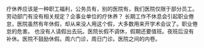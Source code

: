 疗休养应该是一种职工福利，公务员有，别的医院有，我们医院仅限于部分员工。
劳动部门有没有相关规定？企事业单位的疗休养？
长期工作不休息会引起职业倦怠，医院虽然有年休假，却从来没人用这个假，大多数用来开学术会议了。职业倦怠的危害。
也没有人请假出去玩。医院长假不调休，假期还要值班。夜班后没有补休。医院不鼓励休假。周六门诊，周日门诊。医院之间的内卷。